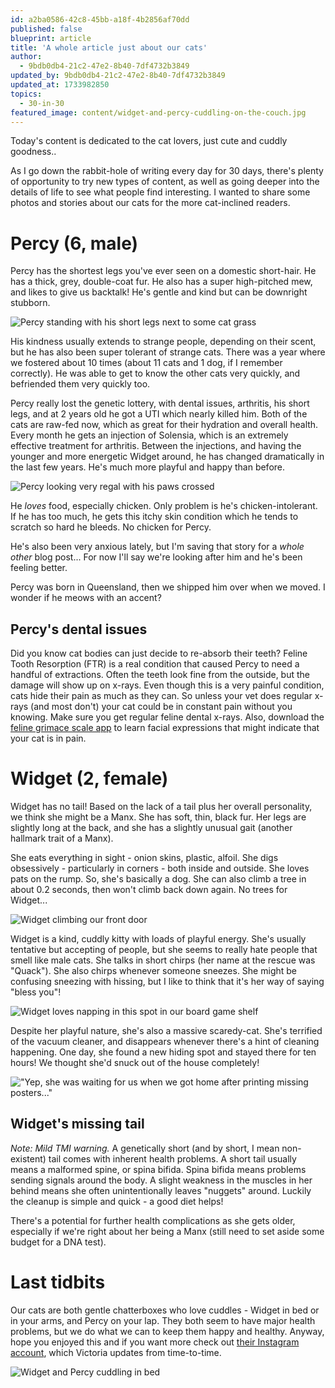 ```yaml
---
id: a2ba0586-42c8-45bb-a18f-4b2856af70dd
published: false
blueprint: article
title: 'A whole article just about our cats'
author:
  - 9bdb0db4-21c2-47e2-8b40-7df4732b3849
updated_by: 9bdb0db4-21c2-47e2-8b40-7df4732b3849
updated_at: 1733982850
topics:
  - 30-in-30
featured_image: content/widget-and-percy-cuddling-on-the-couch.jpg
---
```

Today's content is dedicated to the cat lovers, just cute and cuddly goodness.. 

As I go down the rabbit-hole of writing every day for 30 days, there's plenty of opportunity to try new types of content, as well as going deeper into the details of life to see what people find interesting. I wanted to share some photos and stories about our cats for the more cat-inclined readers. 

# Percy (6, male)
Percy has the shortest legs you've ever seen on a domestic short-hair. He has a thick, grey, double-coat fur. He also has a super high-pitched mew, and likes to give us backtalk! He's gentle and kind but can be downright stubborn. 

![Percy standing with his short legs next to some cat grass](/assets/content/cats/percy-standing-cat-grass.jpg "Percy standing with his short legs next to some cat grass")

His kindness usually extends to strange people, depending on their scent, but he has also been super tolerant of strange cats. There was a year where we fostered about 10 times (about 11 cats and 1 dog, if I remember correctly). He was able to get to know the other cats very quickly, and befriended them very quickly too. 

Percy really lost the genetic lottery, with dental issues, arthritis, his short legs, and at 2 years old he got a UTI which nearly killed him. Both of the cats are raw-fed now, which as great for their hydration and overall health. Every month he gets an injection of Solensia, which is an extremely effective treatment for arthritis. Between the injections, and having the younger and more energetic Widget around, he has changed dramatically in the last few years. He's much more playful and happy than before. 

![Percy looking very regal with his paws crossed](/assets/content/cats/percy-hands-crossed.jpg "Percy looking very regal with his paws crossed")

He _loves_ food, especially chicken. Only problem is he's chicken-intolerant. If he has too much, he gets this itchy skin condition which he tends to scratch so hard he bleeds. No chicken for Percy.

He's also been very anxious lately, but I'm saving that story for a _whole other_ blog post... For now I'll say we're looking after him and he's been feeling better.

Percy was born in Queensland, then we shipped him over when we moved. I wonder if he meows with an accent?

## Percy's dental issues
Did you know cat bodies can just decide to re-absorb their teeth? Feline Tooth Resorption (FTR) is a real condition that caused Percy to need a handful of extractions. Often the teeth look fine from the outside, but the damage will show up on x-rays. Even though this is a very painful condition, cats hide their pain as much as they can. So unless your vet does regular x-rays (and most don't) your cat could be in constant pain without you knowing. Make sure you get regular feline dental x-rays. Also, download the [feline grimace scale app](https://play.google.com/store/apps/details?id=com.universitedemontreal.felinegrimacescale&hl=en_AU&pli=1) to learn facial expressions that might indicate that your cat is in pain.

# Widget (2, female)
Widget has no tail! Based on the lack of a tail plus her overall personality, we think she might be a Manx. She has soft, thin, black fur.  Her legs are slightly long at the back, and she has a slightly unusual gait (another hallmark trait of a Manx).

She eats everything in sight - onion skins, plastic, alfoil. She digs obsessively - particularly in corners - both inside and outside. She loves pats on the rump. So, she's basically a dog. She can also climb a tree in about 0.2 seconds, then won't climb back down again. No trees for Widget... 

![Widget climbing our front door](/assets/content/cats/widget-climbing-front-door.jpg "Widget climbing our front door")

Widget is a kind, cuddly kitty with loads of playful energy. She's usually tentative but accepting of people, but she seems to really hate people that smell like male cats. She talks in short chirps (her name at the rescue was "Quack"). She also chirps whenever someone sneezes. She might be confusing sneezing with hissing, but I like to think that it's her way of saying "bless you"!

![Widget loves napping in this spot in our board game shelf](/assets/content/cats/widget-hiding-kallax.jpg "Widget loves napping in this spot in our board game shelf")

Despite her playful nature, she's also a massive scaredy-cat. She's terrified of the vacuum cleaner, and disappears whenever there's a hint of cleaning happening. One day, she found a new hiding spot and stayed there for ten hours! We thought she'd snuck out of the house completely!

!["Yep, she was waiting for us when we got home after printing missing posters..."](/assets/content/cats/widget-missing.jpg "Yep, she was waiting for us when we got home after printing missing posters...")

## Widget's missing tail
_Note: Mild TMI warning._
A genetically short (and by short, I mean non-existent) tail comes with inherent health problems. A short tail usually means a malformed spine, or spina bifida. Spina bifida means problems sending signals around the body. A slight weakness in the muscles in her behind means she often unintentionally leaves "nuggets" around. Luckily the cleanup is simple and quick - a good diet helps!

There's a potential for further health complications as she gets older, especially if we're right about her being a Manx (still need to set aside some budget for a DNA test).

# Last tidbits
Our cats are both gentle chatterboxes who love cuddles - Widget in bed or in your arms, and Percy on your lap. They both seem to have major health problems, but we do what we can to keep them happy and healthy. Anyway, hope you enjoyed this and if you want more check out [their Instagram account](https://www.instagram.com/percyandwidget/), which Victoria updates from time-to-time.

![Widget and Percy cuddling in bed](/assets/content/cats/widget-and-percy-cuddling.jpg "Widget and Percy cuddling in bed")